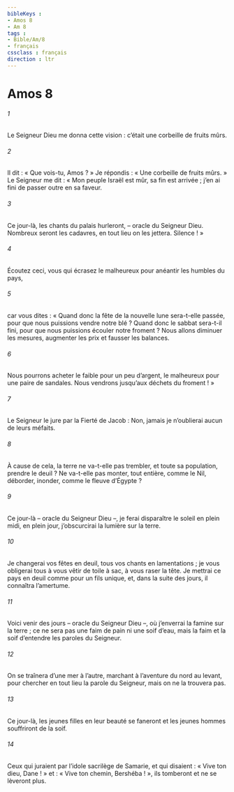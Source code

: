 ```yaml
---
bibleKeys : 
- Amos 8
- Am 8
tags : 
- Bible/Am/8
- français
cssclass : français
direction : ltr
---
```


# Amos 8

###### 1
Le Seigneur Dieu me donna cette vision :
c’était une corbeille de fruits mûrs.
###### 2
Il dit : « Que vois-tu, Amos ? »
Je répondis : « Une corbeille de fruits mûrs. »
Le Seigneur me dit :
« Mon peuple Israël est mûr, sa fin est arrivée ;
j’en ai fini de passer outre en sa faveur.
###### 3
Ce jour-là, les chants du palais hurleront,
– oracle du Seigneur Dieu.
Nombreux seront les cadavres,
en tout lieu on les jettera. Silence ! »
###### 4
Écoutez ceci, vous qui écrasez le malheureux
pour anéantir les humbles du pays,
###### 5
car vous dites :
« Quand donc la fête de la nouvelle lune sera-t-elle passée,
pour que nous puissions vendre notre blé ?
Quand donc le sabbat sera-t-il fini,
pour que nous puissions écouler notre froment ?
Nous allons diminuer les mesures,
augmenter les prix et fausser les balances.
###### 6
Nous pourrons acheter le faible pour un peu d’argent,
le malheureux pour une paire de sandales.
Nous vendrons jusqu’aux déchets du froment ! »
###### 7
Le Seigneur le jure par la Fierté de Jacob :
Non, jamais je n’oublierai aucun de leurs méfaits.
###### 8
À cause de cela, la terre ne va-t-elle pas trembler,
et toute sa population, prendre le deuil ?
Ne va-t-elle pas monter, tout entière, comme le Nil,
déborder, inonder, comme le fleuve d’Égypte ?
###### 9
Ce jour-là
– oracle du Seigneur Dieu –,
je ferai disparaître le soleil en plein midi,
en plein jour, j’obscurcirai la lumière sur la terre.
###### 10
Je changerai vos fêtes en deuil,
tous vos chants en lamentations ;
je vous obligerai tous à vous vêtir de toile à sac,
à vous raser la tête.
Je mettrai ce pays en deuil comme pour un fils unique,
et, dans la suite des jours, il connaîtra l’amertume.
###### 11
Voici venir des jours – oracle du Seigneur Dieu –,
où j’enverrai la famine sur la terre ;
ce ne sera pas une faim de pain ni une soif d’eau,
mais la faim et la soif d’entendre les paroles du Seigneur.
###### 12
On se traînera d’une mer à l’autre,
marchant à l’aventure du nord au levant,
pour chercher en tout lieu la parole du Seigneur,
mais on ne la trouvera pas.
###### 13
Ce jour-là, les jeunes filles en leur beauté se faneront
et les jeunes hommes souffriront de la soif.
###### 14
Ceux qui juraient par l’idole sacrilège de Samarie,
et qui disaient : « Vive ton dieu, Dane ! »
et : « Vive ton chemin, Bershéba ! »,
ils tomberont et ne se lèveront plus.
